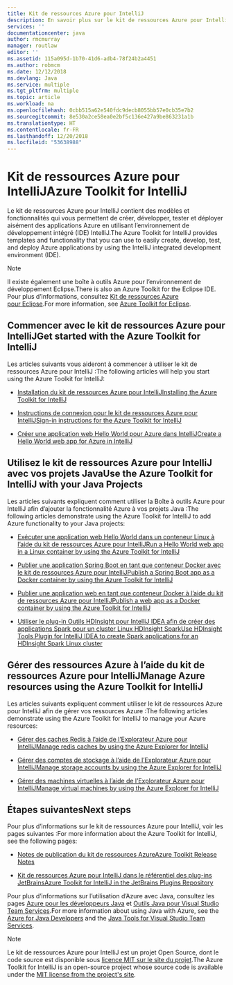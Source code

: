 ```yaml
---
title: Kit de ressources Azure pour IntelliJ
description: En savoir plus sur le kit de ressources Azure pour IntelliJ.
services: ''
documentationcenter: java
author: rmcmurray
manager: routlaw
editor: ''
ms.assetid: 115a095d-1b70-41d6-adb4-78f24b2a4451
ms.author: robmcm
ms.date: 12/12/2018
ms.devlang: Java
ms.service: multiple
ms.tgt_pltfrm: multiple
ms.topic: article
ms.workload: na
ms.openlocfilehash: 0cbb515a62e540fdc9decb8055bb57e0cb35e7b2
ms.sourcegitcommit: 8e530a2ce58ea0e2bf5c136e427a9be863231a1b
ms.translationtype: HT
ms.contentlocale: fr-FR
ms.lasthandoff: 12/20/2018
ms.locfileid: "53638988"
---
```

# <a name="azure-toolkit-for-intellij"></a><span data-ttu-id="4f702-103">Kit de ressources Azure pour IntelliJ</span><span class="sxs-lookup"><span data-stu-id="4f702-103">Azure Toolkit for IntelliJ</span></span>
<span data-ttu-id="4f702-104">Le kit de ressources Azure pour IntelliJ contient des modèles et fonctionnalités qui vous permettent de créer, développer, tester et déployer aisément des applications Azure en utilisant l’environnement de développement intégré (IDE) IntelliJ.</span><span class="sxs-lookup"><span data-stu-id="4f702-104">The Azure Toolkit for IntelliJ provides templates and functionality that you can use to easily create, develop, test, and deploy Azure applications by using the IntelliJ integrated development environment (IDE).</span></span>

> [!NOTE]
> 
> <span data-ttu-id="4f702-105">Il existe également une boîte à outils Azure pour l’environnement de développement Eclipse.</span><span class="sxs-lookup"><span data-stu-id="4f702-105">There is also an Azure Toolkit for the Eclipse IDE.</span></span> <span data-ttu-id="4f702-106">Pour plus d’informations, consultez [Kit de ressources Azure pour Eclipse](../eclipse/azure-toolkit-for-eclipse.md).</span><span class="sxs-lookup"><span data-stu-id="4f702-106">For more information, see [Azure Toolkit for Eclipse](../eclipse/azure-toolkit-for-eclipse.md).</span></span>
> 

## <a name="get-started-with-the-azure-toolkit-for-intellij"></a><span data-ttu-id="4f702-107">Commencer avec le kit de ressources Azure pour IntelliJ</span><span class="sxs-lookup"><span data-stu-id="4f702-107">Get started with the Azure Toolkit for IntelliJ</span></span>
<span data-ttu-id="4f702-108">Les articles suivants vous aideront à commencer à utiliser le kit de ressources Azure pour IntelliJ :</span><span class="sxs-lookup"><span data-stu-id="4f702-108">The following articles will help you start using the Azure Toolkit for IntelliJ:</span></span>

* [<span data-ttu-id="4f702-109">Installation du kit de ressources Azure pour IntelliJ</span><span class="sxs-lookup"><span data-stu-id="4f702-109">Installing the Azure Toolkit for IntelliJ</span></span>](azure-toolkit-for-intellij-installation.md)

* [<span data-ttu-id="4f702-110">Instructions de connexion pour le kit de ressources Azure pour IntelliJ</span><span class="sxs-lookup"><span data-stu-id="4f702-110">Sign-in instructions for the Azure Toolkit for IntelliJ</span></span>](azure-toolkit-for-intellij-sign-in-instructions.md)

* [<span data-ttu-id="4f702-111">Créer une application web Hello World pour Azure dans IntelliJ</span><span class="sxs-lookup"><span data-stu-id="4f702-111">Create a Hello World web app for Azure in IntelliJ</span></span>](azure-toolkit-for-intellij-create-hello-world-web-app.md)

## <a name="use-the-azure-toolkit-for-intellij-with-your-java-projects"></a><span data-ttu-id="4f702-112">Utilisez le kit de ressources Azure pour IntelliJ avec vos projets Java</span><span class="sxs-lookup"><span data-stu-id="4f702-112">Use the Azure Toolkit for IntelliJ with your Java Projects</span></span>
<span data-ttu-id="4f702-113">Les articles suivants expliquent comment utiliser la Boîte à outils Azure pour IntelliJ afin d’ajouter la fonctionnalité Azure à vos projets Java :</span><span class="sxs-lookup"><span data-stu-id="4f702-113">The following articles demonstrate using the Azure Toolkit for IntelliJ to add Azure functionality to your Java projects:</span></span>

* [<span data-ttu-id="4f702-114">Exécuter une application web Hello World dans un conteneur Linux à l’aide du kit de ressources Azure pour IntelliJ</span><span class="sxs-lookup"><span data-stu-id="4f702-114">Run a Hello World web app in a Linux container by using the Azure Toolkit for IntelliJ</span></span>](azure-toolkit-for-intellij-hello-world-web-app-linux.md)

* [<span data-ttu-id="4f702-115">Publier une application Spring Boot en tant que conteneur Docker avec le kit de ressources Azure pour IntelliJ</span><span class="sxs-lookup"><span data-stu-id="4f702-115">Publish a Spring Boot app as a Docker container by using the Azure Toolkit for IntelliJ</span></span>](azure-toolkit-for-intellij-publish-spring-boot-docker-app.md)

* [<span data-ttu-id="4f702-116">Publier une application web en tant que conteneur Docker à l’aide du kit de ressources Azure pour IntelliJ</span><span class="sxs-lookup"><span data-stu-id="4f702-116">Publish a web app as a Docker container by using the Azure Toolkit for IntelliJ</span></span>](azure-toolkit-for-intellij-publish-as-docker-container.md)

* [<span data-ttu-id="4f702-117">Utiliser le plug-in Outils HDInsight pour IntelliJ IDEA afin de créer des applications Spark pour un cluster Linux HDInsight Spark</span><span class="sxs-lookup"><span data-stu-id="4f702-117">Use HDInsight Tools Plugin for IntelliJ IDEA to create Spark applications for an HDInsight Spark Linux cluster</span></span>](/azure/hdinsight/hdinsight-apache-spark-intellij-tool-plugin)

## <a name="manage-azure-resources-using-the-azure-toolkit-for-intellij"></a><span data-ttu-id="4f702-118">Gérer des ressources Azure à l’aide du kit de ressources Azure pour IntelliJ</span><span class="sxs-lookup"><span data-stu-id="4f702-118">Manage Azure resources using the Azure Toolkit for IntelliJ</span></span>
<span data-ttu-id="4f702-119">Les articles suivants expliquent comment utiliser le kit de ressources Azure pour IntelliJ afin de gérer vos ressources Azure :</span><span class="sxs-lookup"><span data-stu-id="4f702-119">The following articles demonstrate using the Azure Toolkit for IntelliJ to manage your Azure resources:</span></span>

* [<span data-ttu-id="4f702-120">Gérer des caches Redis à l’aide de l’Explorateur Azure pour IntelliJ</span><span class="sxs-lookup"><span data-stu-id="4f702-120">Manage redis caches by using the Azure Explorer for IntelliJ</span></span>](azure-toolkit-for-intellij-managing-redis-caches-using-azure-explorer.md)

* [<span data-ttu-id="4f702-121">Gérer des comptes de stockage à l’aide de l’Explorateur Azure pour IntelliJ</span><span class="sxs-lookup"><span data-stu-id="4f702-121">Manage storage accounts by using the Azure Explorer for IntelliJ</span></span>](azure-toolkit-for-intellij-managing-virtual-machines-using-azure-explorer.md)

* [<span data-ttu-id="4f702-122">Gérer des machines virtuelles à l’aide de l’Explorateur Azure pour IntelliJ</span><span class="sxs-lookup"><span data-stu-id="4f702-122">Manage virtual machines by using the Azure Explorer for IntelliJ</span></span>](azure-toolkit-for-intellij-managing-storage-accounts-using-azure-explorer.md)

## <a name="next-steps"></a><span data-ttu-id="4f702-123">Étapes suivantes</span><span class="sxs-lookup"><span data-stu-id="4f702-123">Next steps</span></span>

<span data-ttu-id="4f702-124">Pour plus d’informations sur le kit de ressources Azure pour IntelliJ, voir les pages suivantes :</span><span class="sxs-lookup"><span data-stu-id="4f702-124">For more information about the Azure Toolkit for IntelliJ, see the following pages:</span></span>

* [<span data-ttu-id="4f702-125">Notes de publication du kit de ressources Azure</span><span class="sxs-lookup"><span data-stu-id="4f702-125">Azure Toolkit Release Notes</span></span>](https://github.com/Microsoft/azure-tools-for-java/releases)

* [<span data-ttu-id="4f702-126">Kit de ressources Azure pour IntelliJ dans le référentiel des plug-ins JetBrains</span><span class="sxs-lookup"><span data-stu-id="4f702-126">Azure Toolkit for IntelliJ in the JetBrains Plugins Repository</span></span>](https://plugins.jetbrains.com/plugin/8053-azure-toolkit-for-intellij)

<span data-ttu-id="4f702-127">Pour plus d’informations sur l’utilisation d’Azure avec Java, consultez les pages [Azure pour les développeurs Java](https://docs.microsoft.com/java/azure/) et [Outils Java pour Visual Studio Team Services](/azure/devops/java/).</span><span class="sxs-lookup"><span data-stu-id="4f702-127">For more information about using Java with Azure, see the [Azure for Java Developers](https://docs.microsoft.com/java/azure/) and the [Java Tools for Visual Studio Team Services](/azure/devops/java/).</span></span>

> [!NOTE]
> 
> <span data-ttu-id="4f702-128">Le kit de ressources Azure pour IntelliJ est un projet Open Source, dont le code source est disponible sous [licence MIT sur le site du projet](https://github.com/microsoft/azure-tools-for-java).</span><span class="sxs-lookup"><span data-stu-id="4f702-128">The Azure Toolkit for IntelliJ is an open-source project whose source code is available under the [MIT license from the project's site](https://github.com/microsoft/azure-tools-for-java).</span></span>
> 

<!-- [!INCLUDE [azure-toolkit-for-intellij-additional-resources](../includes/azure-toolkit-for-intellij-additional-resources.md)] -->

<!-- URL List -->

[Azure for Java Developers]: https://docs.microsoft.com/java/azure/

<!-- Temporarily Deprecated URLs -->

<!-- [Debug a Java Web App on Azure in IntelliJ]: ./app-service-web/app-service-web-debug-java-web-app-in-intellij.md -->
